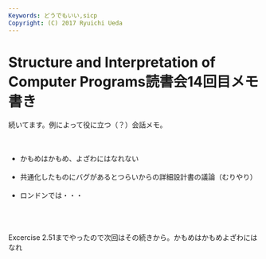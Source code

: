 ```yaml
---
Keywords: どうでもいい,sicp
Copyright: (C) 2017 Ryuichi Ueda
---
```


# <!--:ja-->Structure and Interpretation of Computer Programs読書会14回目メモ書き<!--:-->
<!--:ja-->続いてます。例によって役に立つ（？）会話メモ。<br />
<br />
<ul><br />
 <li>かもめはかもめ、よざわにはなれない</li><br />
 <li>共通化したものにバグがあるとつらいからの詳細設計書の議論（むりやり）</li><br />
	<li>ロンドンでは・・・</li><br />
</ul><br />
<br />
Excercise 2.51までやったので次回はその続きから。<!--:--><!--:en-->かもめはかもめよざわにはなれ<!--:-->
